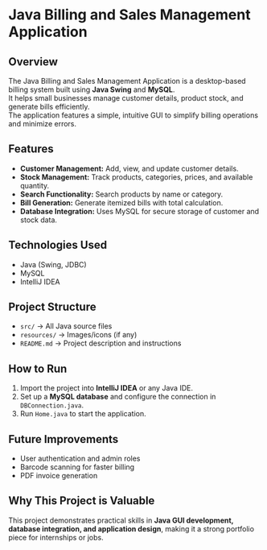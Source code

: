# Java Billing and Sales Management Application

## Overview
The Java Billing and Sales Management Application is a desktop-based billing system built using **Java Swing** and **MySQL**.  
It helps small businesses manage customer details, product stock, and generate bills efficiently.  
The application features a simple, intuitive GUI to simplify billing operations and minimize errors.

## Features
- **Customer Management:** Add, view, and update customer details.  
- **Stock Management:** Track products, categories, prices, and available quantity.  
- **Search Functionality:** Search products by name or category.  
- **Bill Generation:** Generate itemized bills with total calculation.  
- **Database Integration:** Uses MySQL for secure storage of customer and stock data.  

## Technologies Used
- Java (Swing, JDBC)  
- MySQL  
- IntelliJ IDEA  

## Project Structure
- `src/` → All Java source files  
- `resources/` → Images/icons (if any)  
- `README.md` → Project description and instructions  

## How to Run
1. Import the project into **IntelliJ IDEA** or any Java IDE.  
2. Set up a **MySQL database** and configure the connection in `DBConnection.java`.  
3. Run `Home.java` to start the application.  

## Future Improvements
- User authentication and admin roles  
- Barcode scanning for faster billing  
- PDF invoice generation  

## Why This Project is Valuable
This project demonstrates practical skills in **Java GUI development, database integration, and application design**, making it a strong portfolio piece for internships or jobs.
